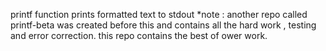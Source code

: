 printf function prints formatted text to stdout
*note : another repo called printf-beta was created before this and contains all the hard work , testing and error correction.
this repo contains the best of ower work.